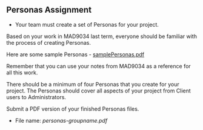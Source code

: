 ## Personas Assignment

- Your team must create a set of Personas for your project.

Based on your work in MAD9034 last term, everyone should be familiar with the process of creating Personas.

Here are some sample Personas - [samplePersonas.pdf](/assets/samplePersonas.pdf)

Remember that you can use your notes from MAD9034 as a reference for all this work. 

There should be a minimum of four Personas that you create for your project. The Personas should cover all aspects of your project from Client users to Administrators. 

Submit a PDF version of your finished Personas files.

- File name: _personas-groupname.pdf_